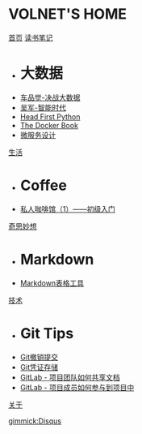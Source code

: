 # VOLNET'S HOME

[首页](index.md)
[读书笔记]()

  * # 大数据
  * [车品觉-决战大数据](docs/book/车品觉-决战大数据/note.md)
  * [吴军-智能时代](docs/book/吴军-智能时代/note.md)
  * [Head First Python](docs/book/HeadFirstPython/note.md)
  * [The Docker Book](docs/book/TheDockerBook/note.md)
  * [微服务设计](docs/book/BuildingMicroservices/note.md)

[生活]()

  * # Coffee
  * [私人咖啡馆（1）——初级入门](docs/life/coffee/coffee-introduce.md)

[奇思妙想]()

  * # Markdown
  * [Markdown表格工具](programs/Markdown/MarkdownTable.html)

[技术]()
  
  * # Git Tips
  * [Git撤销提交](docs/tech/git/tips/reset-to-old-version.md)
  * [Git凭证存储](docs/tech/git/tips/git-credentials.md)
  * [GitLab - 项目团队如何共享文档](docs/tech/git/scenes/share-docs.md)
  * [GitLab - 项目成员如何参与到项目中](docs/tech/git/scenes/participate-project-members.md)

[关于](about.md)

[gimmick:Disqus](volnet)